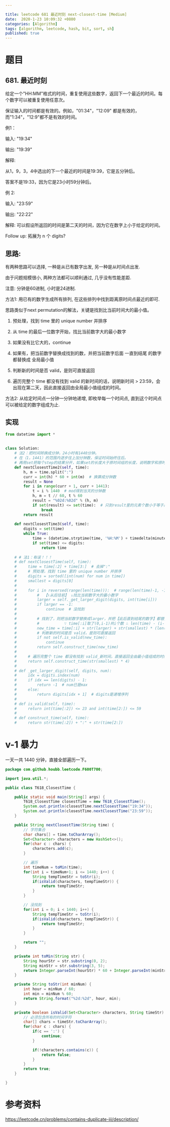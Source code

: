 ```yaml
---

title: leetcode 681 最近时刻 next-closest-time [Medium]
date:  2020-1-23 10:09:32 +0800 
categories: [Algorithm]
tags: [algorithm, leetcode, hash, bit, sort, sh]
published: true
---
```


# 题目

## 681. 最近时刻

给定一个"HH:MM"格式的时间，重复使用这些数字，返回下一个最近的时间。每个数字可以被重复使用任意次。

保证输入的时间都是有效的。例如，"01:34"，"12:09" 都是有效的，而"1:34"，"12:9"都不是有效的时间。

例1：

输入: "19:34"

输出: "19:39"

解释:

  从1，9，3，4中选出的下一个最近的时间是19:39，它是五分钟后。

  答案不是19:33，因为它是23小时59分钟后。

例 2:

输入: "23:59"

输出: "22:22"

解释: 可以假设所返回的时间是第二天的时间，因为它在数字上小于给定的时间。

Follow up: 拓展为 n 个 digits?

## 思路:

有两种思路可以选择, 一种是从已有数字出发, 另一种是从时间点出发.

由于问题规模很小, 两种方法都可以顺利通过, 几乎没有性能差距.

注意: 分钟是60进制, 小时是24进制.

方法1: 用已有的数字生成所有排列, 在这些排列中找到距离原时间点最近的即可.

思路类似于next permutation的解法，关键是找到比当前时间大的最小值。

1. 预处理，找到 time 里的 unique number 并排序

2. 从 time 的最后一位数字开始，找比当前数字大的最小数字

3. 如果没有比它大的，continue

4. 如果有，把当前数字替换成找到的数，并把当前数字后面 一直到结尾 的数字都替换成 全局最小值

5. 判断新的时间是否 valid，是则可直接返回

6. 遍历完整个 time 都没有找到 valid 的新时间的话，说明新时间 > 23:59，会出现在第二天，因此直接返回由全局最小值组成的时间。

方法2: 从给定时间点一分钟一分钟地递增, 即枚举每一个时间点, 直到这个时间点可以被给定的数字组成为止.

## 实现

```python
from datetime import *
 
 
class Solution:
    # 法2：把时间转换成分钟，24小时有1440分钟。
    # 在（1，1441）的范围内逐步往上加分钟数，保证时间始终往后。
    # 再用set把每个step的结果分开，如果set的长度大于原时间组的长度，说明数字和原时间不同，继续往下。
    def nextClosestTime2(self, time):
        h, m = time.split(":")
        curr = int(h) * 60 + int(m)  # 换算成分钟数
        result = None
        for i in range(curr + 1, curr + 1441):
            t = i % 1440  # mod得到当天的分钟数
            h, m = t // 60, t % 60
            result = "%02d:%02d" % (h, m)
            if set(result) <= set(time):  # 只到result里的元素个数小于等于原时间，说明没有用到额外的元素
                break
        return result
 
    def nextClosestTime3(self, time):
        digits = set(time)
        while True:
            time = (datetime.strptime(time, '%H:%M') + timedelta(minutes=1)).strftime('%H:%M')
            if set(time) <= digits:
                return time
 
    # # 法1：有误！！！
    # def nextClosestTime(self, time):
    #     time = time[:2] + time[3:]  # 去掉":"
    #     # 预处理，找到 time 里的 unique number 并排序
    #     digits = sorted([int(num) for num in time])
    #     smallest = digits[0]
    #
    #     for i in reversed(range(len(time))):  # range(len(time)-1, -1, -1)
    #         #  【↑从后往前】 ↓找比当前数字大的最小数字
    #         larger = self._get_larger_digit(digits, int(time[i]))
    #         if larger == -1:
    #             continue  # 没找到
    #
    #         # 找到了，则把当前数字替换成larger，并把【此后直到结尾的数字】都替换成【全局最小值】
    #         #           ∵ time[:i]取了(0,i-1)共i个数 ∴ len(time) - (i-1 +1) - 1 ↓
    #         new_time = time[:i] + str(larger) + str(smallest) * (len(time) - 1 - i)
    #         # 判断新的时间是否 valid，是则可直接返回
    #         if not self.is_valid(new_time):
    #             continue
    #         return self.construct_time(new_time)
    #
    #     # 遍历完整个 time 都没有找到 valid_新时间，直接返回全由最小值组成的时间（第二天）
    #     return self.construct_time(str(smallest) * 4)
    #
    # def _get_larger_digit(self, digits, num):
    #     idx = digits.index(num)
    #     if idx == len(digits) - 1:
    #         return -1  # num已是max
    #     else:
    #         return digits[idx + 1]  # digits是递增序列
    #
    # def is_valid(self, time):
    #     return int(time[:2]) <= 23 and int(time[2:]) <= 59
    #
    # def construct_time(self, time):
    #     return str(time[:2]) + ":" + str(time[2:])
```

# v-1 暴力

一天一共 1440 分钟，直接全部遍历一下。


```java
package com.github.houbb.leetcode.F600T700;

import java.util.*;

public class T618_ClosestTime {

    public static void main(String[] args) {
        T618_ClosestTime closestTime = new T618_ClosestTime();
        System.out.println(closestTime.nextClosestTime("19:34"));
        System.out.println(closestTime.nextClosestTime("23:59"));
    }

    public String nextClosestTime(String time) {
        // 字符集合
        char chars[] = time.toCharArray();
        Set<Character> characters = new HashSet<>();
        for(char c : chars) {
            characters.add(c);
        }

        // 遍历
        int timeNum = toMin(time);
        for(int i = timeNum+1; i <= 1440; i++) {
            String tempTimeStr = toStr(i);
            if(isValid(characters, tempTimeStr)) {
                return tempTimeStr;
            }
        }

        // 没找到
        for(int i = 0; i < 1440; i++) {
            String tempTimeStr = toStr(i);
            if(isValid(characters, tempTimeStr)) {
                return tempTimeStr;
            }
        }

        return "";
    }

    private int toMin(String str) {
        String hourStr = str.substring(0, 2);
        String minStr = str.substring(3, 5);
        return Integer.parseInt(hourStr) * 60 + Integer.parseInt(minStr);
    }

    private String toStr(int minNum) {
        int hour = minNum / 60;
        int min = minNum % 60;
        return String.format("%2d:%2d", hour, min);
    }

    private boolean isValid(Set<Character> characters, String timeStr) {
        // 必须包含所有的时间字符
        char[] chars = timeStr.toCharArray();
        for(char c : chars) {
            if(c == ':') {
                continue;
            }

            if(!characters.contains(c)) {
                return false;
            }
        }
        return true;
    }

}
```





# 参考资料

https://leetcode.cn/problems/contains-duplicate-iii/description/

